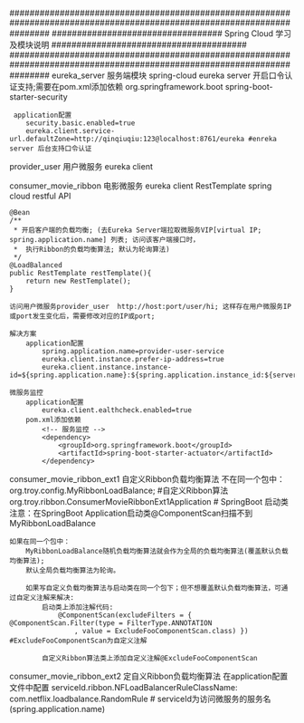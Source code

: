 ########################################################################################################################
##################################  Spring Cloud  学习及模块说明                  #######################################
########################################################################################################################
eureka_server 服务端模块
     spring-cloud eureka server 开启口令认证支持;需要在pom.xml添加依赖
     <dependency>
        <groupId>org.springframework.boot</groupId>
        <artifactId>spring-boot-starter-security</artifactId>
     </dependency>

     application配置
        security.basic.enabled=true
        eureka.client.service-url.defaultZone=http://qinqiuqiu:123@localhost:8761/eureka #enreka server 后台支持口令认证

provider_user 用户微服务 eureka client


consumer_movie_ribbon 电影微服务 eureka client
    RestTemplate spring cloud restful API

    @Bean
    /**
     * 开启客户端的负载均衡; (去Eureka Server端拉取微服务VIP[virtual IP; spring.application.name] 列表; 访问该客户端接口时，
     * 	执行Ribbon的负载均衡算法; 默认为轮询算法)
     */
    @LoadBalanced
    public RestTemplate restTemplate(){
        return new RestTemplate();
    }

    访问用户微服务provider_user  http://host:port/user/hi; 这样存在用户微服务IP或port发生变化后，需要修改对应的IP或port;

    解决方案
        application配置
            spring.application.name=provider-user-service
            eureka.client.instance.prefer-ip-address=true
            eureka.client.instance.instance-id=${spring.application.name}:${spring.application.instance_id:${server.port}}

    微服务监控
        application配置
            eureka.client.ealthcheck.enabled=true
        pom.xml添加依赖
            <!-- 服务监控 -->
            <dependency>
                <groupId>org.springframework.boot</groupId>
                <artifactId>spring-boot-starter-actuator</artifactId>
            </dependency>

consumer_movie_ribbon_ext1 自定义Ribbon负载均衡算法
    不在同一个包中：
        org.troy.config.MyRibbonLoadBalance; #自定义Ribbon算法
        org.troy.ribbon.ConsumerMovieRibbonExt1Application  # SpringBoot 启动类
        注意：在SpringBoot Application启动类@ComponentScan扫描不到MyRibbonLoadBalance

    如果在同一个包中：
        MyRibbonLoadBalance随机负载均衡算法就会作为全局的负载均衡算法(覆盖默认负载均衡算法);
        默认全局负载均衡算法为轮询。

        如果写自定义负载均衡算法与启动类在同一个包下；但不想覆盖默认负载均衡算法，可通过自定义注解来解决:
            启动类上添加注解代码:
                @ComponentScan(excludeFilters = { @ComponentScan.Filter(type = FilterType.ANNOTATION
                    , value = ExcludeFooComponentScan.class) }) #ExcludeFooComponentScan为自定义注解

            自定义Ribbon算法类上添加自定义注解@ExcludeFooComponentScan

consumer_movie_ribbon_ext2 定自义Ribbon负载均衡算法
    在application配置文件中配置
        serviceId.ribbon.NFLoadBalancerRuleClassName: com.netflix.loadbalance.RandomRule # serviceId为访问微服务的服务名(spring.application.name)






